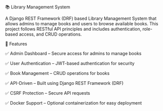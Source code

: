 📚 Library Management System

A Django REST Framework (DRF) based Library Management System that allows admins to manage books and users to browse available books. This project follows RESTful API principles and includes authentication, role-based access, and CRUD operations.

🚀 Features

✅ Admin Dashboard – Secure access for admins to manage books

✅ User Authentication – JWT-based authentication for security

✅ Book Management – CRUD operations for books

✅ API-Driven – Built using Django REST Framework (DRF)

✅ CSRF Protection – Secure API requests

✅ Docker Support – Optional containerization for easy deployment
